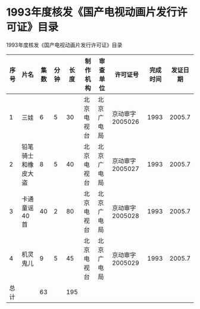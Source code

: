 # 1993年度核发《国产电视动画片发行许可证》目录

1993年度核发《国产电视动画片发行许可证》目录  

| 序号 | 片名               | 集数 | 分钟 | 长度 | 制作机构   | 审查单位   | 许可证号        | 完成  时间 | 发证日期 |
| ---- | ------------------ | ---- | ---- | ---- | ---------- | ---------- | --------------- | ---------- | -------- |
| 1    | 三娃               | 6    | 5    | 30   | 北京电视台 | 北京广电局 | 京动审字2005026 | 1993       | 2005.7   |
| 2    | 铅笔骑士和橡皮大盗 | 8    | 5    | 40   | 北京电视台 | 北京广电局 | 京动审字2005027 | 1993       | 2005.7   |
| 3    | 卡通童谣40首       | 40   | 2    | 80   | 北京电视台 | 北京广电局 | 京动审字2005028 | 1993       | 2005.7   |
| 4    | 机灵鬼儿           | 9    | 5    | 45   | 北京电视台 | 北京广电局 | 京动审字2005029 | 1993       | 2005.7   |
| 总计 |                    | 63   |      | 195  |